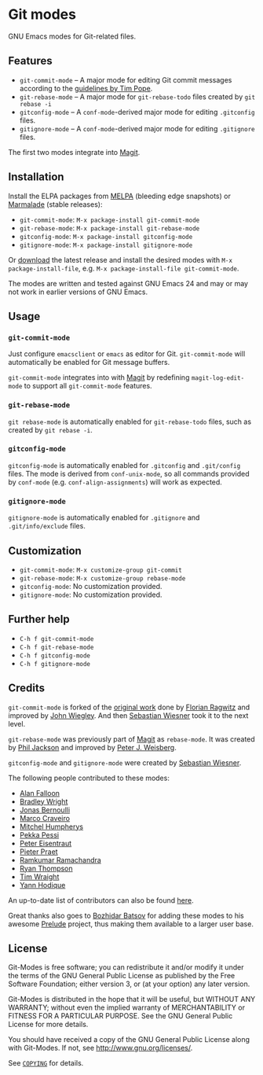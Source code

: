 Git modes
=========

GNU Emacs modes for Git-related files.


Features
--------

- `git-commit-mode` – A major mode for editing Git commit messages
  according to the [guidelines by Tim Pope][1].
- `git-rebase-mode` – A major mode for `git-rebase-todo` files created
  by `git rebase -i`
- `gitconfig-mode` – A `conf-mode`-derived major mode for editing
  `.gitconfig` files.
- `gitignore-mode` – A `conf-mode`-derived major mode for editing `.gitignore`
  files.

The first two modes integrate into [Magit][2].


Installation
------------

Install the ELPA packages from [MELPA][3] (bleeding edge snapshots) or
[Marmalade][4] (stable releases):

- `git-commit-mode`: `M-x package-install git-commit-mode`
- `git-rebase-mode`: `M-x package-install git-rebase-mode`
- `gitconfig-mode`: `M-x package-install gitconfig-mode`
- `gitignore-mode`: `M-x package-install gitignore-mode`

Or [download][5] the latest release and install the desired modes with `M-x
package-install-file`, e.g. `M-x package-install-file git-commit-mode`.

The modes are written and tested against GNU Emacs 24 and may or may not work in
earlier versions of GNU Emacs.


Usage
-----

### `git-commit-mode`

Just configure `emacsclient` or `emacs` as editor for Git. `git-commit-mode`
will automatically be enabled for Git message buffers.

`git-commit-mode` integrates into with [Magit][2] by redefining
`magit-log-edit-mode` to support all `git-commit-mode` features.

### `git-rebase-mode`

`git rebase-mode` is automatically enabled for `git-rebase-todo` files, such as
created by `git rebase -i`.

### `gitconfig-mode`

`gitconfig-mode` is automatically enabled for `.gitconfig` and `.git/config`
files.  The mode is derived from `conf-unix-mode`, so all commands provided by
`conf-mode` (e.g. `conf-align-assignments`) will work as expected.

### `gitignore-mode`

`gitignore-mode` is automatically enabled for `.gitignore` and
`.git/info/exclude` files.


Customization
-------------

- `git-commit-mode`: `M-x customize-group git-commit`
- `git-rebase-mode`: `M-x customize-group rebase-mode`
- `gitconfig-mode`: No customization provided.
- `gitignore-mode`: No customization provided.


Further help
------------

- `C-h f git-commit-mode`
- `C-h f git-rebase-mode`
- `C-h f gitconfig-mode`
- `C-h f gitignore-mode`


Credits
-------

`git-commit-mode` is forked of the [original work][6] done by
[Florian Ragwitz][7] and improved by [John Wiegley][8].  And then
[Sebastian Wiesner][9] took it to the next level.

`git-rebase-mode` was previously part of [Magit][2] as
`rebase-mode`. It was created by [Phil Jackson][10] and improved by
[Peter J. Weisberg][11].

`gitconfig-mode` and `gitignore-mode` were created by
[Sebastian Wiesner][9].

The following people contributed to these modes:

- [Alan Falloon](https://github.com/alanfalloon)
- [Bradley Wright](https://github.com/bradleywright)
- [Jonas Bernoulli](https://github.com/tarsius)
- [Marco Craveiro](https://github.com/mcraveiro)
- [Mitchel Humpherys](https://github.com/mgalgs)
- [Pekka Pessi](https://github.com/pessi)
- [Peter Eisentraut](https://github.com/petere)
- [Pieter Praet](https://github.com/praet)
- [Ramkumar Ramachandra](https://github.com/artagnon)
- [Ryan Thompson](https://github.com/DarwinAwardWinner)
- [Tim Wraight](https://github.com/timwraight)
- [Yann Hodique](https://github.com/sigma)

An up-to-date list of contributors can also be found [here][12].

Great thanks also goes to [Bozhidar Batsov][13] for adding these modes
to his awesome [Prelude][14] project, thus making them available to a
larger user base.


License
-------

Git-Modes is free software; you can redistribute it and/or modify it
under the terms of the GNU General Public License as published by the
Free Software Foundation; either version 3, or (at your option) any
later version.

Git-Modes is distributed in the hope that it will be useful, but
WITHOUT ANY WARRANTY; without even the implied warranty of
MERCHANTABILITY or FITNESS FOR A PARTICULAR PURPOSE.  See the GNU
General Public License for more details.

You should have received a copy of the GNU General Public License
along with Git-Modes.  If not, see <http://www.gnu.org/licenses/>.

See [`COPYING`][15] for details.


[1]: http://tbaggery.com/2008/04/19/a-note-about-git-commit-messages.html
[2]: http://magit.github.com/magit
[3]: http://melpa.milkbox.net
[4]: http://marmalade-repo.org
[5]: https://github.com/magit/git-modes/tags
[6]: https://github.com/rafl/git-commit-mode
[7]: https://github.com/rafl
[8]: https://github.com/jwiegley
[9]: https://github.com/lunaryorn
[10]: https://github.com/philjackson
[11]: https://github.com/pjweisberg
[12]: https://github.com/magit/git-modes/graphs/contributors
[13]: https://github.com/bbatsov
[14]: https://github.com/bbatsov/prelude
[15]: https://github.com/magit/git-modes/blob/master/COPYING
